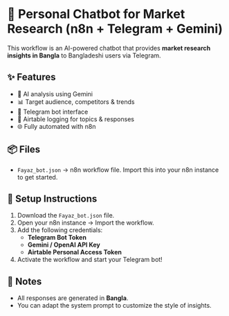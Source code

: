 # 🤖 Personal Chatbot for Market Research (n8n + Telegram + Gemini)

This workflow is an AI-powered chatbot that provides **market research insights in Bangla** to Bangladeshi users via Telegram.

## ✨ Features
- 🧠 AI analysis using Gemini
- 📊 Target audience, competitors & trends
- 💬 Telegram bot interface
- 📝 Airtable logging for topics & responses
- 🌐 Fully automated with n8n

## 📦 Files
- `Fayaz_bot.json` → n8n workflow file. Import this into your n8n instance to get started.

## 🚀 Setup Instructions
1. Download the `Fayaz_bot.json` file.
2. Open your n8n instance → Import the workflow.
3. Add the following credentials:
   - **Telegram Bot Token**
   - **Gemini / OpenAI API Key**
   - **Airtable Personal Access Token**
4. Activate the workflow and start your Telegram bot!

## 📝 Notes
- All responses are generated in **Bangla**.
- You can adapt the system prompt to customize the style of insights.

